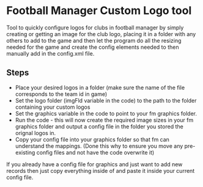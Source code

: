 # Football Manager Custom Logo tool
Tool to quickly configure logos for clubs in football manager by simply creating or getting an image for the club logo, placing it in a folder with any others to add to the game and then let the program do all the resizing needed for the game and create the config elements needed to then manually add in the config.xml file.

## Steps
- Place your desired logos in a folder (make sure the name of the file corresponds to the team id in game)
- Set the logo folder (imgFld variable in the code) to the path to the folder containing your custom logos
- Set the graphics variable in the code to point to your fm graphics folder.
- Run the code - this will now create the required image sizes in your fm graphics folder and output a config file in the folder you stored the orignal logos in.
- Copy your config file into your graphics folder so that fm can understand the mappings. (Done this why to ensure you move any pre-existing config files and not have the code overwrite it)

If you already have a config file for graphics and just want to add new records then just copy everything inside of <list></list> and paste it inside your current config file.
